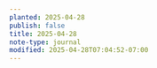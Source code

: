 ```yaml
---
planted: 2025-04-28
publish: false
title: 2025-04-28
note-type: journal
modified: 2025-04-28T07:04:52-07:00
---
```


